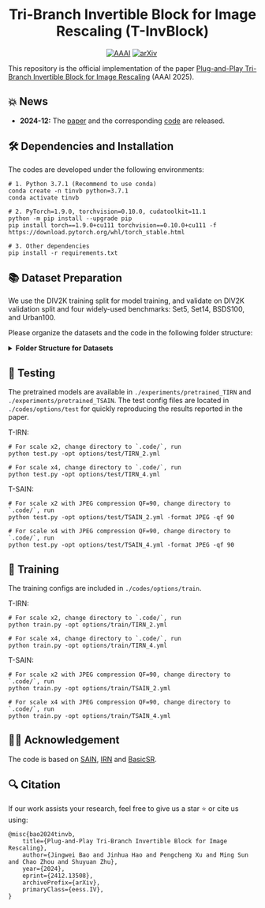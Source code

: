 <div align="center">

# Tri-Branch Invertible Block for Image Rescaling (T-InvBlock)

</div>

<div align="center">

[![AAAI](https://img.shields.io/badge/AAAI%202025-Accepted-informational.svg)](https://openreview.net/forum?id=gTQ1vb4wZj&noteId=EjBWHdePwl)
[![arXiv](https://img.shields.io/badge/arXiv%20paper-2412.12508-b31b1b.svg)](https://arxiv.org/abs/2412.13508)&nbsp;

</div>

This repository is the official implementation of the paper [Plug-and-Play Tri-Branch Invertible Block for Image Rescaling](https://arxiv.org/abs/2412.13508) (AAAI 2025).

## 💥 News

* **2024-12:** The [paper](https://arxiv.org/abs/2412.13508) and the corresponding [code](https://github.com/Jingwei-Bao/T-InvBlocks) are released.


## 🛠️ Dependencies and Installation
The codes are developed under the following environments:
```shell
# 1. Python 3.7.1 (Recommend to use conda)
conda create -n tinvb python=3.7.1
conda activate tinvb

# 2. PyTorch=1.9.0, torchvision=0.10.0, cudatoolkit=11.1
python -m pip install --upgrade pip
pip install torch==1.9.0+cu111 torchvision==0.10.0+cu111 -f https://download.pytorch.org/whl/torch_stable.html

# 3. Other dependencies
pip install -r requirements.txt
```

## 📚 Dataset Preparation
We use the DIV2K training split for model training, and validate on DIV2K validation split and four widely-used benchmarks: Set5, Set14, BSDS100, and Urban100. 

Please organize the datasets and the code in the following folder structure:
<details>
<summary><b>Folder Structure for Datasets</b></summary>

```
├── datasets
│   ├── BSDS100
│   │   └── *.png
│   ├── DIV2K
│   │   ├── DIV2K_train_HR
│   │   │   └── *.png
│   │   ├── DIV2K_train_LR_bicubic
│   │   │   ├── X2
│   │   │   │   └── *.png
│   │   │   └── X4
│   │   │       └── *.png
│   │   ├── DIV2K_valid_HR
│   │   │   └── *.png
│   │   └── DIV2K_valid_LR_bicubic
│   │       ├── X2
│   │       │   └── *.png
│   │       └── X4
│   │           └── *.png
│   ├── Set5
│   │   ├── GTmod12
│   │   │   └── *.png
│   │   ├── LRbicx2
│   │   │   └── *.png
│   │   └── LRbicx4
│   │       └── *.png
│   ├── Set14
│   │   ├── GTmod12
│   │   │   └── *.png
│   │   ├── LRbicx2
│   │   │   └── *.png
│   │   └── LRbicx4
│   │       └── *.png
│   └── urban100
│       └── *.png
└── TInvBlock 
    ├── codes
    ├── experiments
    ├── results
    └── tb_logger
```

To accelerate training, we suggest [crop the 2K resolution images to sub-images](https://github.com/XPixelGroup/BasicSR/blob/master/docs/DatasetPreparation.md#div2k) for faster IO speed.

</details>



## 🎯 Testing 
The pretrained models are available in `./experiments/pretrained_TIRN` and `./experiments/pretrained_TSAIN`. The test config files are located in `./codes/options/test` for quickly reproducing the results reported in the paper.

T-IRN:
```shell
# For scale x2, change directory to `.code/`, run
python test.py -opt options/test/TIRN_2.yml 

# For scale x4, change directory to `.code/`, run
python test.py -opt options/test/TIRN_4.yml
```

T-SAIN:
```shell
# For scale x2 with JPEG compression QF=90, change directory to `.code/`, run
python test.py -opt options/test/TSAIN_2.yml -format JPEG -qf 90

# For scale x4 with JPEG compression QF=90, change directory to `.code/`, run
python test.py -opt options/test/TSAIN_4.yml -format JPEG -qf 90
```

## 🚀 Training
The training configs are included in `./codes/options/train`. 
 
T-IRN:
```shell
# For scale x2, change directory to `.code/`, run
python train.py -opt options/train/TIRN_2.yml 

# For scale x4, change directory to `.code/`, run
python train.py -opt options/train/TIRN_4.yml
```

T-SAIN:
```shell
# For scale x2 with JPEG compression QF=90, change directory to `.code/`, run
python train.py -opt options/train/TSAIN_2.yml 

# For scale x4 with JPEG compression QF=90, change directory to `.code/`, run
python train.py -opt options/train/TSAIN_4.yml 
```

## 🙌🏻️ Acknowledgement
The code is based on [SAIN](https://github.com/yang-jin-hai/SAIN), [IRN](https://github.com/pkuxmq/Invertible-Image-Rescaling/tree/ECCV) and [BasicSR](https://github.com/xinntao/BasicSR).

## 🔍 Citation
If our work assists your research, feel free to give us a star ⭐ or cite us using:
```
@misc{bao2024tinvb,
    title={Plug-and-Play Tri-Branch Invertible Block for Image Rescaling}, 
    author={Jingwei Bao and Jinhua Hao and Pengcheng Xu and Ming Sun and Chao Zhou and Shuyuan Zhu},
    year={2024},
    eprint={2412.13508},
    archivePrefix={arXiv},
    primaryClass={eess.IV},
}
